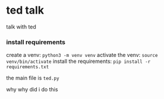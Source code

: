 # ted talk

talk with ted

### install requirements

create a venv: `python3 -m venv venv`
activate the venv: `source venv/bin/activate`
install the requirements: `pip install -r requirements.txt`

the main file is `ted.py`

why
why did i do this
